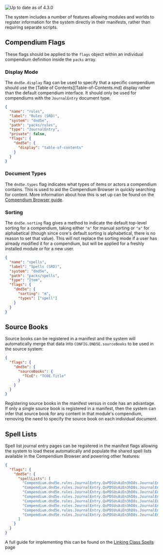 ![Up to date as of 4.3.0](https://img.shields.io/static/v1?label=dnd5e&message=4.3.0&color=informational)

The system includes a number of features allowing modules and worlds to register information for the system directly in their manifests, rather than requiring separate scripts.

## Compendium Flags

These flags should be applied to the `flags` object within an individual compendium definition inside the `packs` array.

### Display Mode

The `dnd5e.display` flag can be used to specify that a specific compendium should use the [Table of Contents][Table-of-Contents.md] display rather than the default compendium interface. It should only be used for compendiums with the `JournalEntry` document type.

```json
{
  "name": "rules",
  "label": "Rules (SRD)",
  "system": "dnd5e",
  "path": "packs/rules",
  "type": "JournalEntry",
  "private": false,
  "flags": {
    "dnd5e": {
      "display": "table-of-contents"
    }
  }
}
```

### Document Types

The `dnd5e.types` flag indicates what types of items or actors a compendium contains. This is used to aid the Compendium Browser in quickly searching for content. More information about how this is set up can be found on the [Compendium Browser guide](Compendium-Browser.md#module-support).

### Sorting

The `dnd5e.sorting` flag gives a method to indicate the default top-level sorting for a compendium, taking either `"m"` for manual sorting or `"a"` for alphabetical (though since core's default sorting is alphabetical, there is no reason to set that value). This will not replace the sorting mode if a user has already modified it for a compendium, but will be applied for a freshly installed module or for a new user.

```json
{
  "name": "spells",
  "label": "Spells (SRD)",
  "system": "dnd5e",
  "path": "packs/spells",
  "type": "Item",
  "flags": {
    "dnd5e": {
      "sorting": "m",
      "types": ["spell"]
    }
  }
}
```

## Source Books

Source books can be registered in a manifest and the system will automatically merge that data into `CONFIG.DND5E.sourceBooks` to be used in the source system:

```json
{
  "flags": {
    "dnd5e": {
      "sourceBooks": {
        "TCoE": "TCOE.Title"
      }
    }
  }
}
```

Registering source books in the manifest versus in code has an advantage. If only a single source book is registered in a manifest, then the system can infer that source book for any content in that module's compendium, removing the need to specify the source book on each individual document.

## Spell Lists

Spell list journal entry pages can be registered in the manifest flags allowing the system to load these automatically and populate the shared spell lists available in the Compendium Browser and powering other features:

```json
{
  "flags": {
    "dnd5e": {
      "spellLists": [
        "Compendium.dnd5e.rules.JournalEntry.QvPDSUsAiEn3hD8s.JournalEntryPage.ziBzRlrpBm1KVV0j",
        "Compendium.dnd5e.rules.JournalEntry.QvPDSUsAiEn3hD8s.JournalEntryPage.cuG9d7J9fQH9InYT",
        "Compendium.dnd5e.rules.JournalEntry.QvPDSUsAiEn3hD8s.JournalEntryPage.MWiN7ILEO0Vd3zAZ",
        "Compendium.dnd5e.rules.JournalEntry.QvPDSUsAiEn3hD8s.JournalEntryPage.FhucONA0yRZQjMmb",
        "Compendium.dnd5e.rules.JournalEntry.QvPDSUsAiEn3hD8s.JournalEntryPage.sANq9JMycfSq3A5d",
        "Compendium.dnd5e.rules.JournalEntry.QvPDSUsAiEn3hD8s.JournalEntryPage.PVgly1xB2S2I8GLQ",
        "Compendium.dnd5e.rules.JournalEntry.QvPDSUsAiEn3hD8s.JournalEntryPage.mx4TsSbBIAaAkhQ7",
        "Compendium.dnd5e.rules.JournalEntry.QvPDSUsAiEn3hD8s.JournalEntryPage.k7Rs5EyXeA0SFTXD"
      ]
    }
  }
}
```

A full guide for implementing this can be found on the [Linking Class Spells](Linking-Class-Spells.md) page